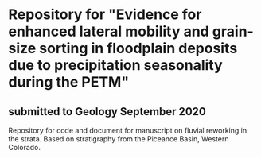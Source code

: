 # Repository for "Evidence for enhanced lateral mobility and grain-size sorting in floodplain deposits due to precipitation seasonality during the PETM"
## submitted to Geology September 2020

Repository for code and document for manuscript on fluvial reworking in the strata. Based on stratigraphy from the Piceance Basin, Western Colorado.
